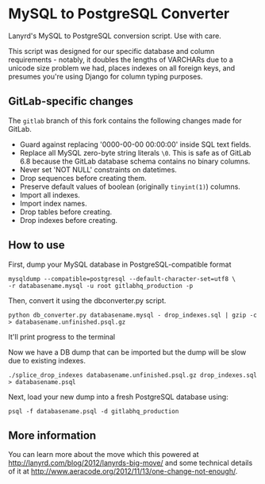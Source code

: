 MySQL to PostgreSQL Converter
=============================

Lanyrd's MySQL to PostgreSQL conversion script. Use with care.

This script was designed for our specific database and column requirements -
notably, it doubles the lengths of VARCHARs due to a unicode size problem we
had, places indexes on all foreign keys, and presumes you're using Django
for column typing purposes.

GitLab-specific changes
-----------------------

The `gitlab` branch of this fork contains the following changes made for
GitLab.

- Guard against replacing '0000-00-00 00:00:00' inside SQL text fields.
- Replace all MySQL zero-byte string literals `\0`. This is safe as of GitLab
  6.8 because the GitLab database schema contains no binary columns.
- Never set 'NOT NULL' constraints on datetimes.
- Drop sequences before creating them.
- Preserve default values of boolean (originally `tinyint(1)`) columns.
- Import all indexes.
- Import index names.
- Drop tables before creating.
- Drop indexes before creating.

How to use
----------

First, dump your MySQL database in PostgreSQL-compatible format

    mysqldump --compatible=postgresql --default-character-set=utf8 \
    -r databasename.mysql -u root gitlabhq_production -p

Then, convert it using the dbconverter.py script.

    python db_converter.py databasename.mysql - drop_indexes.sql | gzip -c > databasename.unfinished.psql.gz

It'll print progress to the terminal

Now we have a DB dump that can be imported but the dump will be slow due
to existing indexes.

    ./splice_drop_indexes databasename.unfinished.psql.gz drop_indexes.sql > databasename.psql

Next, load your new dump into a fresh PostgreSQL database using: 

`psql -f databasename.psql -d gitlabhq_production`

More information
----------------

You can learn more about the move which this powered at http://lanyrd.com/blog/2012/lanyrds-big-move/ and some technical details of it at http://www.aeracode.org/2012/11/13/one-change-not-enough/.
